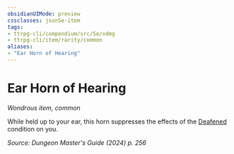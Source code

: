 ```yaml
---
obsidianUIMode: preview
cssclasses: json5e-item
tags:
- ttrpg-cli/compendium/src/5e/xdmg
- ttrpg-cli/item/rarity/common
aliases: 
- "Ear Horn of Hearing"
---
```

# Ear Horn of Hearing
*Wondrous item, common*  



While held up to your ear, this horn suppresses the effects of the [Deafened](Misc%20Files/CLI/rules/conditions.md#Deafened) condition on you.

*Source: Dungeon Master's Guide (2024) p. 256*